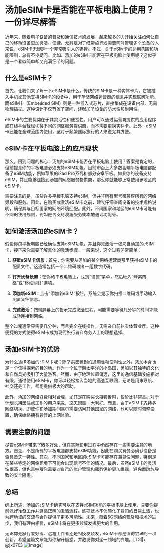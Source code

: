 # 汤加eSIM卡是否能在平板电脑上使用？一份详尽解答

近年来，随着电子设备的普及和通信技术的发展，越来越多的人开始关注如何让自己的移动设备更加灵活、便捷。尤其是对于经常旅行或需要同时管理多个设备的人来说，eSIM卡无疑是一个非常吸引人的选择。不过，关于eSIM卡的适用范围和功能限制，总有不少疑问。比如，汤加的eSIM卡能否在平板电脑上使用呢？这似乎是一个看似简单却又充满细节的问题。

## 什么是eSIM卡？

首先，让我们来了解一下eSIM卡是什么。传统的SIM卡是一种实体卡片，它被插入手机或其他支持SIM卡的设备中，用于存储网络运营商的信息并实现联网功能。而eSIM卡（Embedded SIM）则是一种嵌入式芯片，直接集成在设备内部，无需物理插拔。这种设计不仅节省了空间，还增加了设备的防水性和耐用性。

eSIM卡的主要优势在于其灵活性和便捷性。用户可以通过运营商提供的应用程序或在线平台轻松切换不同的网络服务提供商，而不需要更换实体卡。此外，eSIM卡还能在全球范围内使用，这对于频繁国际旅行的人来说尤其方便。

## eSIM卡在平板电脑上的应用现状

那么，回到问题的核心：汤加的eSIM卡能否在平板电脑上使用？答案是肯定的，但前提是你的平板电脑必须支持eSIM功能。目前市面上大多数高端平板电脑都配备了eSIM功能，例如苹果的iPad Pro系列和部分安卓平板。如果你的设备支持eSIM，并且能够连接到汤加的网络服务提供商，那么你就能够正常使用该地区的eSIM卡。

需要注意的是，虽然许多平板电脑支持eSIM，但并非所有型号都兼容所有的网络频段和服务。因此，在购买或激活eSIM卡之前，建议仔细查阅设备的技术规格说明，确保其与目标国家的网络环境匹配。此外，不同国家和地区的eSIM卡可能有不同的使用规则，例如是否支持漫游服务或本地通话功能等。

## 如何激活汤加的eSIM卡？

假设你的平板电脑已经确认支持eSIM功能，并且你想激活一张来自汤加的eSIM卡，接下来你需要了解具体的激活步骤。一般来说，这个过程非常简单：

1. **获取eSIM卡信息**：首先，你需要从汤加的某个网络运营商那里获得eSIM卡的配置文件。这通常包括一个二维码或者一组数字代码。
   
2. **打开设备设置**：在你的平板电脑上，找到“设置”菜单，然后进入“蜂窝网络”或“移动网络”选项。

3. **添加新eSIM**：点击“添加新eSIM”按钮，系统会提示你扫描二维码或手动输入配置文件信息。

4. **完成激活**：按照屏幕上的指示完成激活过程，可能需要等待几分钟的时间才能成功连接到网络。

整个过程通常只需要几分钟，而且完全在线操作，无需亲自前往实体营业厅。这种便捷的方式使得eSIM卡成为现代旅行者和商务人士的理想选择。

## 汤加eSIM卡的优势

为什么选择汤加的eSIM卡呢？除了前面提到的通用性和便利性之外，汤加本身也是一个值得探索的目的地。作为一个位于南太平洋的小岛国，汤加以其独特的文化和自然风光吸引了大量游客。然而，由于地理位置偏远，这里的通信基础设施相对有限。通过使用eSIM卡，你可以轻松接入当地的高速互联网，无论是用来导航、社交还是工作，都能提供极大的帮助。

此外，汤加的网络资费相对合理，尤其是在购买长期套餐时，性价比非常高。对于计划长期居住或工作的用户来说，这无疑是一大利好。而且，由于eSIM卡支持多网络切换，即使你在汤加期间偶尔需要访问其他国家的网络，也可以随时调整设置，确保始终拥有最佳的上网体验。

## 需要注意的问题

尽管eSIM卡带来了诸多好处，但在实际使用过程中仍然存在一些需要注意的地方。首先，不是所有的平板电脑都支持eSIM功能，因此在购买前务必确认设备是否具备这一特性。其次，不同国家和地区的eSIM卡可能存在兼容性问题，特别是在某些特定的网络环境下可能会出现信号不佳的情况。最后，虽然eSIM卡的灵活性很高，但也意味着你需要对自己的账户管理和密码保护更加重视，避免因疏忽导致的安全隐患。

## 总结

综上所述，汤加的eSIM卡确实可以在支持eSIM功能的平板电脑上使用，只要你提前做好准备工作并遵循正确的激活流程。这项技术不仅简化了我们的日常生活，也为跨地域的交流与合作提供了更多可能性。未来，随着5G网络的普及和技术的进步，我们有理由相信，eSIM卡将在更多领域发挥更大的作用。

无论你是旅行爱好者、远程工作者还是科技发烧友，eSIM卡都是值得尝试的一项创新。希望这篇文章能为你解开疑惑，并激发你对这一领域的兴趣。[TG💪+ @jx0703 ![Image](https://github.com/user-attachments/assets/dbca1d08-cadb-493c-b0ec-ad6f7a83f270)]